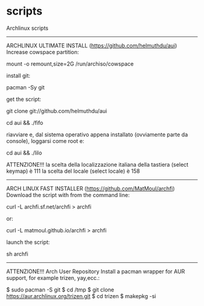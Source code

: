 # scripts
Archlinux scripts

**************************************************************************************
ARCHLINUX ULTIMATE INSTALL (https://github.com/helmuthdu/aui)
Increase cowspace partition:

mount -o remount,size=2G /run/archiso/cowspace

install git:

pacman -Sy git

get the script:

git clone git://github.com/helmuthdu/aui

cd aui && ./fifo

riavviare e, dal sistema operativo appena installato (ovviamente parte da console), loggarsi come root e:

cd aui && ./lilo

ATTENZIONE!!!
la scelta della localizzazione italiana della tastiera (select keymap) è 111
la scelta del locale (select locale) è 158

**************************************************************************************
ARCH LINUX FAST INSTALLER (https://github.com/MatMoul/archfi)
Download the script with from the command line:

curl -L archfi.sf.net/archfi > archfi

or:

curl -L matmoul.github.io/archfi > archfi

launch the script:

sh archfi

**************************************************************************************
ATTENZIONE!!!
Arch User Repository
Install a pacman wrapper for AUR support, for example trizen, yay,ecc.:

$ sudo pacman -S git
$ cd /tmp
$ git clone https://aur.archlinux.org/trizen.git
$ cd trizen
$ makepkg -si
